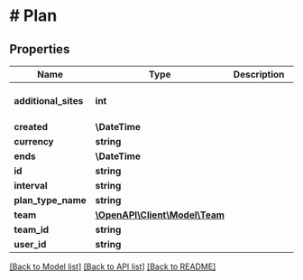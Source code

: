 # # Plan

## Properties

Name | Type | Description | Notes
------------ | ------------- | ------------- | -------------
**additional_sites** | **int** |  | [optional] [default to 0]
**created** | **\DateTime** |  |
**currency** | **string** |  | [optional]
**ends** | **\DateTime** |  |
**id** | **string** |  |
**interval** | **string** |  | [optional]
**plan_type_name** | **string** |  |
**team** | [**\OpenAPI\Client\Model\Team**](Team.md) |  | [optional]
**team_id** | **string** |  | [optional]
**user_id** | **string** |  |

[[Back to Model list]](../../README.md#models) [[Back to API list]](../../README.md#endpoints) [[Back to README]](../../README.md)
